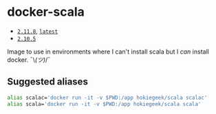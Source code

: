 # docker-scala

* [`2.11.8`](https://github.com/HokieGeek/docker-scala/blob/2.11.8/Dockerfile "Scala 2.11.8"), [`latest`](https://github.com/HokieGeek/docker-scala/blob/master/Dockerfile)
* [`2.10.5`](https://github.com/HokieGeek/docker-scala/blob/2.10.5/Dockerfile "Scala 2.10.5")

Image to use in environments where I can't install scala but I _can_ install docker. ¯\\_(ツ)_/¯

## Suggested aliases
```sh
alias scalac='docker run -it -v $PWD:/app hokiegeek/scala scalac'
alias scala='docker run -it -v $PWD:/app hokiegeek/scala scala'
```
